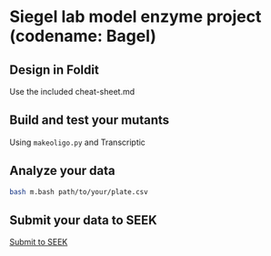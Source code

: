 # Siegel lab model enzyme project (codename: Bagel) 

## Design in Foldit

Use the included cheat-sheet.md

## Build and test your mutants 

Using ```makeoligo.py``` and Transcriptic 

## Analyze your data 

```bash
bash m.bash path/to/your/plate.csv
```

## Submit your data to SEEK

[Submit to SEEK](http://seek.genomecenter.ucdavis.edu/)
